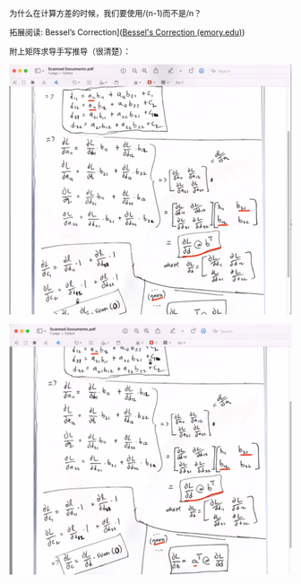 为什么在计算方差的时候，我们要使用/(n-1)而不是/n？

拓展阅读:  Bessel’s Correction]([Bessel's Correction (emory.edu)](https://math.oxford.emory.edu/site/math117/besselCorrection/))

附上矩阵求导手写推导（很清楚）：

![image-20250316141432146](./makemoreNinja.assets/image-20250316141432146.png)

![image-20250316141500301](./makemoreNinja.assets/image-20250316141500301.png)